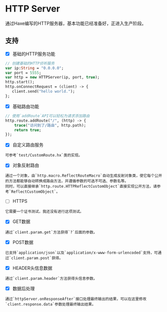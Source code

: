 # HTTP Server
通过Haxe编写的HTTP服务器，基本功能已经准备好，正进入生产阶段。

## 支持
- [x] 基础的HTTP服务功能
```haxe
// 创建基础的HTTP侦听服务
var ip:String = "0.0.0.0";
var port = 5555;
var http = new HTTPServer(ip, port, true);
http.start();
http.onConnectRequest = (client) -> {
   client.send("hello world.");
};
```
- [x] 基础路由功能
```haxe
// 使用`addRoute`API可以轻松为请求添加路由
http.route.addRoute("/", (http) -> {
	trace("访问到了/路由", http.path);
	return true;
});
```
- [x] 自定义路由服务
```
可参考`test/CustomRoute.hx`类的实现。
```
- [x] 对象反射路由
```
通过一个对象，由`http.macro.ReflectRouteMacro`自动生成反射对象类，使它每个公开的方法都能够自动转换成路由方法，并遵循参数的可选不可选、参数名等。
同时，可以直接继承`http.route.HTTPReflectCustomObject`直接实现公开方法，请参考`ReflectCustomObject`。
```
- [ ] HTTPS
```
它需要一个证书测试，我还没有进行这项测试。
```
- [x] GET数据
```
通过`client.param.get`方法获得`?`后面的参数。
```
- [x] POST数据
```
已支持`application/json`以及`application/x-www-form-urlencoded`支持，可通过`client.param.post`获得。
```
- [x] HEADER头信息数据
```
通过`client.param.header`方法获得头信息参数。
```
- [x] 数据后处理
```
通过`httpServer.onResponseAfter`接口处理最终输出的结果，可以在这里修改`client.response.data`参数处理最终输出结果。
```